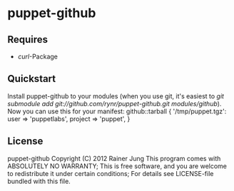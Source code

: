 puppet-github
=============

Requires
--------

 * *curl*-Package

Quickstart
----------

Install puppet-github to your modules (when you use git, it's easiest to
*git submodule add git://github.com/rynr/puppet-github.git modules/github*).
Now you can use this for your manifest:
    github::tarball { '/tmp/puppet.tgz':
      user     => 'puppetlabs',
      project  => 'puppet',
    }

License
-------

puppet-github  Copyright (C) 2012  Rainer Jung
This program comes with ABSOLUTELY NO WARRANTY; This is free software,
and you are welcome to redistribute it under certain conditions;
For details see LICENSE-file bundled with this file.
